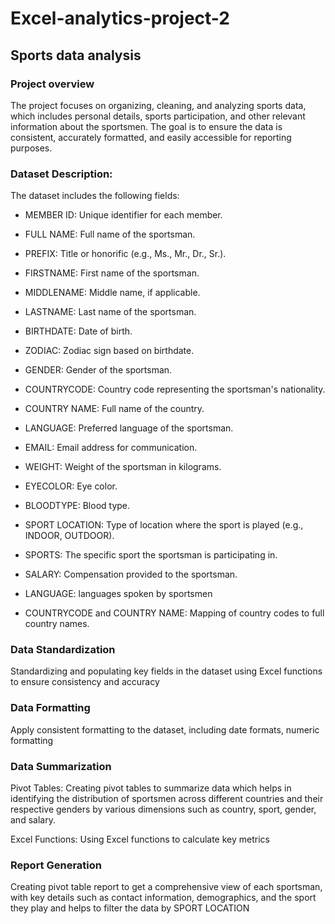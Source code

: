 # Excel-analytics-project-2


## Sports data analysis

### Project overview

The project focuses on organizing, cleaning, and analyzing sports data, which includes personal details, sports participation, and other relevant information about the sportsmen. The goal is to ensure the data is consistent, accurately formatted, and easily accessible for reporting purposes.

### Dataset Description:

The dataset includes the following fields:

- MEMBER ID: Unique identifier for each member.

- FULL NAME: Full name of the sportsman.

- PREFIX: Title or honorific (e.g., Ms., Mr., Dr., Sr.).
   
- FIRSTNAME: First name of the sportsman.
- MIDDLENAME: Middle name, if applicable.
- LASTNAME: Last name of the sportsman.
- BIRTHDATE: Date of birth.
- ZODIAC: Zodiac sign based on birthdate.
- GENDER: Gender of the sportsman.
- COUNTRYCODE: Country code representing the sportsman's nationality.
- COUNTRY NAME: Full name of the country.
- LANGUAGE: Preferred language of the sportsman.
- EMAIL: Email address for communication.
- WEIGHT: Weight of the sportsman in kilograms.
- EYECOLOR: Eye color.
- BLOODTYPE: Blood type.
- SPORT LOCATION: Type of location where the sport is played (e.g., INDOOR, OUTDOOR).
- SPORTS: The specific sport the sportsman is participating in.
- SALARY: Compensation provided to the sportsman.
- LANGUAGE: languages spoken by sportsmen
- COUNTRYCODE and COUNTRY NAME: Mapping of country codes to full country names.

### Data Standardization

Standardizing and populating key fields in the dataset using Excel functions to ensure consistency and accuracy

### Data Formatting

Apply consistent formatting to the dataset, including date formats, numeric formatting

### Data Summarization

Pivot Tables: Creating pivot tables to summarize data which helps in identifying the distribution of sportsmen across different countries and their respective genders by various dimensions such as country, sport, gender, and salary.

Excel Functions: Using Excel functions to calculate key metrics

### Report Generation

Creating pivot table report to get a comprehensive view of each sportsman, with key details such as contact information, demographics, and the sport they play and helps to filter the data by SPORT LOCATION





